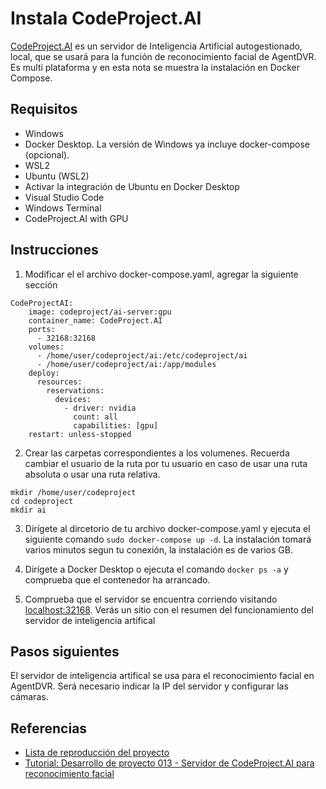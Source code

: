 # Instala CodeProject.AI

[CodeProject.AI](https://www.codeproject.com/) es un servidor de Inteligencia Artificial autogestionado, local, que se usará para la función de reconocimiento facial de AgentDVR. Es multi plataforma y en esta nota se muestra la instalación en Docker Compose.

## Requisitos

- Windows
- Docker Desktop. La versión de Windows ya incluye docker-compose (opcional).
- WSL2
- Ubuntu (WSL2)
- Activar la integración de Ubuntu en Docker Desktop
- Visual Studio Code
- Windows Terminal
- CodeProject.AI with GPU

## Instrucciones

1. Modificar el el archivo docker-compose.yaml, agregar la siguiente sección

```
CodeProjectAI:
    image: codeproject/ai-server:gpu
    container_name: CodeProject.AI
    ports:
      - 32168:32168
    volumes:
      - /home/user/codeproject/ai:/etc/codeproject/ai
      - /home/user/codeproject/ai:/app/modules
    deploy:
      resources:
        reservations:
          devices:
            - driver: nvidia
              count: all
              capabilities: [gpu]
    restart: unless-stopped
```

2. Crear las carpetas correspondientes a los volumenes. Recuerda cambiar el usuario de la ruta por tu usuario en caso de usar una ruta absoluta o usar una ruta relativa.
```
mkdir /home/user/codeproject
cd codeproject
mkdir ai
```
3. Dirígete al dircetorio de tu archivo docker-compose.yaml y ejecuta el siguiente comando ```sudo docker-compose up -d```. La instalación tomará varios minutos segun tu conexión, la instalación es de varios GB.

4. Dirígete a Docker Desktop o ejecuta el comando ```docker ps -a``` y comprueba que el contenedor ha arrancado.
        
5. Comprueba que el servidor se encuentra corriendo visitando [localhost:32168](http://localhost:32168/). Verás un sitio con el resumen del funcionamiento del servidor de inteligencia artifical

## Pasos siguientes

El servidor de inteligencia artifical se usa para el reconocimiento facial en AgentDVR. Será necesario indicar la IP del servidor y configurar las cámaras.

## Referencias

- [Lista de reproducción del proyecto](https://www.youtube.com/watch?v=_F277YnKmog&list=PLm5nY_UPV5A7sAQCkPrWafyoOXLW3rvgx&pp=iAQB)
- [Tutorial: Desarrollo de proyecto 013 - Servidor de CodeProject.AI para reconocimiento facial](https://youtu.be/_mnCV-Gkf0c)
